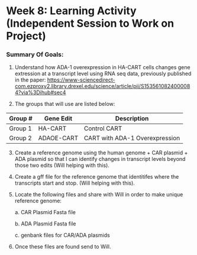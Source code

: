 # Week 8: Learning Activity (Independent Session to Work on Project) 


### Summary Of Goals: 

1. Understand how ADA-1 overexpression in HA-CART cells changes gene extression at a transcript level using RNA seq data, previously published in the paper: https://www-sciencedirect-com.ezproxy2.library.drexel.edu/science/article/pii/S1535610824000084?via%3Dihub#sec4 

2. The groups that will use are listed below: 

| Group # | Gene Edit         | Description                             |
|---------|-------------------|-----------------------------------------|
| Group 1 | HA-CART           | Control CART                           |
| Group 2 | ADAOE-CART        | CART with ADA-1 Overexpression         |


3. Create a reference genome using the human genome + CAR plasmid + ADA plasmid so that I can identify changes in transcript levels beyond those two edits (Will helping with this). 

4. Create a gff file for the reference genome that identitifes where the transcripts start and stop. (Will helping with this). 

5. Locate the following files and share with Will in order to make unique reference genome: 

    a. CAR Plasmid Fasta file 
       
    b. ADA Plasmid Fasta file 
    
    c. genbank files for CAR/ADA plasmids
 

 
 6. Once these files are found send to Will. 
 
 
 